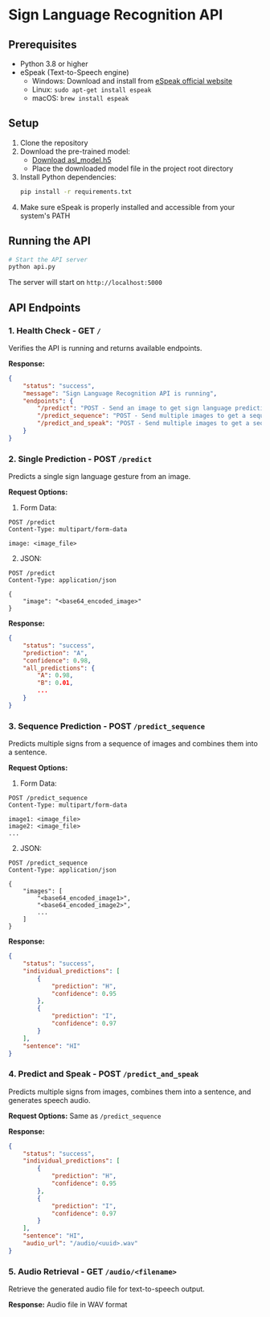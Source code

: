 # Sign Language Recognition API

## Prerequisites

- Python 3.8 or higher
- eSpeak (Text-to-Speech engine)
  - Windows: Download and install from [eSpeak official website](http://espeak.sourceforge.net/download.html)
  - Linux: `sudo apt-get install espeak`
  - macOS: `brew install espeak`

## Setup

1. Clone the repository
2. Download the pre-trained model:
   - [Download asl_model.h5](https://drive.google.com/file/d/1gboxQCJ1FDzyzMWHkmjj6rid-BG88VtV/view?usp=sharing)
   - Place the downloaded model file in the project root directory
3. Install Python dependencies:
   ```bash
   pip install -r requirements.txt
   ```
4. Make sure eSpeak is properly installed and accessible from your system's PATH

## Running the API

```bash
# Start the API server
python api.py
```

The server will start on `http://localhost:5000`

## API Endpoints

### 1. Health Check - GET `/`

Verifies the API is running and returns available endpoints.

**Response:**
```json
{
    "status": "success",
    "message": "Sign Language Recognition API is running",
    "endpoints": {
        "/predict": "POST - Send an image to get sign language prediction",
        "/predict_sequence": "POST - Send multiple images to get a sequence of predictions",
        "/predict_and_speak": "POST - Send multiple images to get a sequence of predictions and speech output"
    }
}
```

### 2. Single Prediction - POST `/predict`

Predicts a single sign language gesture from an image.

**Request Options:**

1. Form Data:
```http
POST /predict
Content-Type: multipart/form-data

image: <image_file>
```

2. JSON:
```http
POST /predict
Content-Type: application/json

{
    "image": "<base64_encoded_image>"
}
```

**Response:**
```json
{
    "status": "success",
    "prediction": "A",
    "confidence": 0.98,
    "all_predictions": {
        "A": 0.98,
        "B": 0.01,
        ...
    }
}
```

### 3. Sequence Prediction - POST `/predict_sequence`

Predicts multiple signs from a sequence of images and combines them into a sentence.

**Request Options:**

1. Form Data:
```http
POST /predict_sequence
Content-Type: multipart/form-data

image1: <image_file>
image2: <image_file>
...
```

2. JSON:
```http
POST /predict_sequence
Content-Type: application/json

{
    "images": [
        "<base64_encoded_image1>",
        "<base64_encoded_image2>",
        ...
    ]
}
```

**Response:**
```json
{
    "status": "success",
    "individual_predictions": [
        {
            "prediction": "H",
            "confidence": 0.95
        },
        {
            "prediction": "I",
            "confidence": 0.97
        }
    ],
    "sentence": "HI"
}
```

### 4. Predict and Speak - POST `/predict_and_speak`

Predicts multiple signs from images, combines them into a sentence, and generates speech audio.

**Request Options:**
Same as `/predict_sequence`

**Response:**
```json
{
    "status": "success",
    "individual_predictions": [
        {
            "prediction": "H",
            "confidence": 0.95
        },
        {
            "prediction": "I",
            "confidence": 0.97
        }
    ],
    "sentence": "HI",
    "audio_url": "/audio/<uuid>.wav"
}
```

### 5. Audio Retrieval - GET `/audio/<filename>`

Retrieve the generated audio file for text-to-speech output.

**Response:**
Audio file in WAV format
